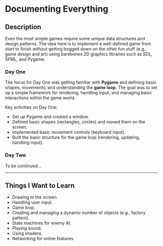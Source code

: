 # Documenting Everything

## Description

Even the most simple games require some unique data structures and design patterns. The idea here is to implement a well-defined game from start to finish without getting bogged down on the other fun stuff (e.g., game design and art) using barebones 2D graphics libraries such as SDL, SFML, and Pygame.

### Day One

The focus for Day One was getting familiar with **Pygame** and defining basic shapes, movements, and understanding the **game loop**. The goal was to set up a simple framework for rendering, handling input, and managing basic interactions within the game world.

Key activities on Day One:
- Set up Pygame and created a window.
- Defined basic shapes (rectangles, circles) and moved them on the screen.
- Implemented basic movement controls (keyboard input).
- Built the basic structure for the game loop (rendering, updating, handling input).

### Day Two

To be continued...

---

## Things I Want to Learn

- Drawing to the screen.
- Handling user input.
- Game loop.
- Creating and managing a dynamic number of objects (e.g., factory pattern).
- State machines for enemy AI.
- Playing sound.
- Using shaders.
- Networking for online features.
